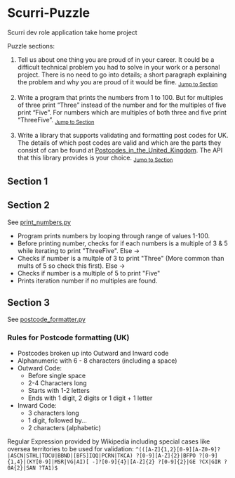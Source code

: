 # Scurri-Puzzle
Scurri dev role application take home project

Puzzle sections:

1. Tell us about one thing you are proud of in your career. It could be a difficult technical problem you had to solve in your work or a personal project. There is no need to go into details; a short paragraph explaining the problem and why you are proud of it would be fine. <sub>[Jump to Section](#section-1)</sub>


2. Write a program that prints the numbers from 1 to 100. But for multiples of three print “Three” instead of the number and for the multiples of five print “Five”. For numbers which are multiples of both three and five print “ThreeFive”. <sub>[Jump to Section](#section-2)</sub>


3. Write a library that supports validating and formatting post codes for UK. The details of which post codes are valid and which are the parts they consist of can be found at [Postcodes_in_the_United_Kingdom](https://en.wikipedia.org/wiki/Postcodes_in_the_United_Kingdom#Formatting). The API that this library provides is your choice. <sub>[Jump to Section](#section-3)</sub>


## Section 1 <a id=section-1></a>


## Section 2 <a id=section-2></a>

See [print_numbers.py](./print_numbers.py)

- Program prints numbers by looping through range of values 1-100.
- Before printing number, checks for if each numbers is a multiple of 3 & 5 while iterating to print "ThreeFive". Else ->
- Checks if number is a multple of 3 to print "Three" (More common than mults of 5 so check this first). Else ->
- Checks if number is a multiple of 5 to print "Five"
- Prints iteration number if no multiples are found.

## Section 3 <a id=section-3></a>

See [postcode_formatter.py](./postcode_formatter.py)

### Rules for Postcode formatting (UK)
- Postcodes broken up into Outward and Inward code
- Alphanumeric with 6 - 8 characters (including a space)
- Outward Code:
    - Before single space
    - 2-4 Characters long
    - Starts with 1-2 letters
    - Ends with 1 digit, 2 digits or 1 digit + 1 letter
- Inward Code:
    - 3 characters long
    - 1 digit, followed by...
    - 2 characters (alphabetic)

Regular Expression provided by Wikipedia including special cases like oversea territories to be used for validation: `^(([A-Z]{1,2}[0-9][A-Z0-9]?|ASCN|STHL|TDCU|BBND|[BFS]IQQ|PCRN|TKCA) ?[0-9][A-Z]{2}|BFPO ?[0-9]{1,4}|(KY[0-9]|MSR|VG|AI)[ -]?[0-9]{4}|[A-Z]{2} ?[0-9]{2}|GE ?CX|GIR ?0A{2}|SAN ?TA1)$`